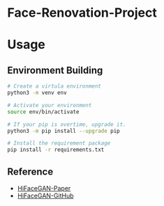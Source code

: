 # Face-Renovation-Project

# Usage
## Environment Building

``` sh
# Create a virtula environment
python3 -m venv env

# Activate your environment
source env/bin/activate

# If your pip is overtime, upgrade it.
python3 -m pip install --upgrade pip

# Install the requirement package
pip install -r requirements.txt
```

## Reference
- [HiFaceGAN-Paper](https://arxiv.org/abs/2005.05005)
- [HiFaceGAN-GitHub](https://github.com/Lotayou/Face-Renovation)